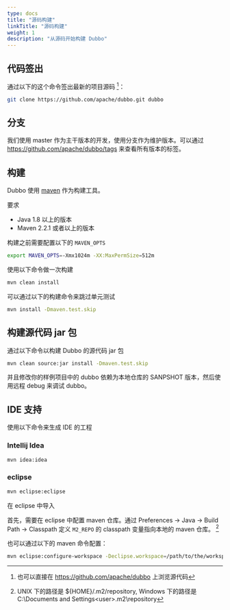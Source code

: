 ```yaml
---
type: docs
title: "源码构建"
linkTitle: "源码构建"
weight: 1
description: "从源码开始构建 Dubbo"
---
```


## 代码签出

通过以下的这个命令签出最新的项目源码 [^1]：

```sh
git clone https://github.com/apache/dubbo.git dubbo
```

## 分支

我们使用 master 作为主干版本的开发，使用分支作为维护版本。可以通过 https://github.com/apache/dubbo/tags 来查看所有版本的标签。

## 构建

Dubbo 使用 [maven](http://maven.apache.org) 作为构建工具。

要求

* Java 1.8 以上的版本
* Maven 2.2.1 或者以上的版本   

构建之前需要配置以下的 `MAVEN_OPTS`

```sh    
export MAVEN_OPTS=-Xmx1024m -XX:MaxPermSize=512m
``` 

使用以下命令做一次构建

```sh
mvn clean install
```

可以通过以下的构建命令来跳过单元测试

```sh
mvn install -Dmaven.test.skip
```

## 构建源代码 jar 包

通过以下命令以构建 Dubbo 的源代码 jar 包

```sh
mvn clean source:jar install -Dmaven.test.skip
```

并且修改你的样例项目中的 dubbo 依赖为本地仓库的 SANPSHOT 版本，然后使用远程 debug 来调试 dubbo。

## IDE 支持

使用以下命令来生成 IDE 的工程

### Intellij Idea

```sh
mvn idea:idea
```

### eclipse

```sh
mvn eclipse:eclipse
```

在 eclipse 中导入

首先，需要在 eclipse 中配置 maven 仓库。通过 Preferences -> Java -> Build Path -> Classpath 定义 `M2_REPO` 的 classpath 变量指向本地的 maven 仓库。 [^2]


也可以通过以下的 maven 命令配置：

```sh
mvn eclipse:configure-workspace -Declipse.workspace=/path/to/the/workspace/
```

[^1]: 也可以直接在 https://github.com/apache/dubbo 上浏览源代码
[^2]: UNIX 下的路径是 ${HOME}/.m2/repository, Windows 下的路径是 C:\Documents and Settings\<user>\.m2\repository

